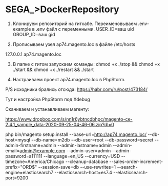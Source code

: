 # SEGA_>DockerRepository

1. Клонируем репозиторий на гитхабе. Переименовываем .env-example в .env файл с переменными.
USER_ID=ваш uid
GROUP_ID=ваш gid

2. Прописываем узел ap74.magento.loc в файле /etc/hosts

127.0.0.1 ap74.magento.loc

3. В папке с гитом запускаем команды:
chmod +x ./stop && chmod +x ./start && chmod +x ./restart && ./start

4. Настраиваем проект ap74.magento.loc в PhpStorm.

P/S исходники брались отсюда: https://habr.com/ru/post/473184/

Тут и настройка PhpStorm под Xdebug

Скачиваем и устанавливаем магенту:

https://www.dropbox.com/s/nn1r6ybtncdbhpc/magento-ce-2.4.1_sample_data-2020-09-25-04-46-06.zip?dl=0

php bin/magento setup:install --base-url=http://ap74.magento.loc/ --db-host=mysql --db-name=m2db --db-user=root --db-password=secret --admin-firstname=admin --admin-lastname=admin --admin-email=admin@example.com --admin-user=admin --admin-password=a111111 --language=en_US --currency=USD --timezone=America/Chicago --cleanup-database --sales-order-increment-prefix="ORD$" --session-save=db --use-rewrites=1 --search-engine=elasticsearch7 --elasticsearch-host=es7.4 --elasticsearch-port=9200
